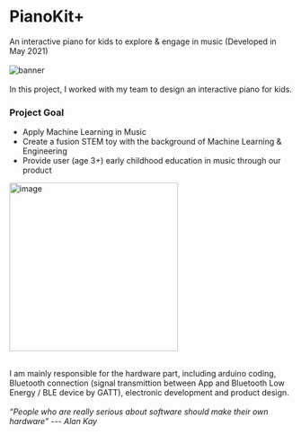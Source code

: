 # PianoKit+
An interactive piano for kids to explore &amp; engage in music (Developed in May 2021)
<br><br>
![banner](https://user-images.githubusercontent.com/70442354/202710242-745383c9-61d9-4cb7-979e-23f8b8df1caf.PNG)
<br><br>
In this project, I worked with my team to design an interactive piano for kids. 

<h3>Project Goal</h3>
<ul>
  <li>Apply Machine Learning in Music</li>
<li>Create a fusion STEM toy with the background of Machine Learning & Engineering</li>
<li>Provide user (age 3+) early childhood education in music through our product</li>
</ul>


<img width="300" alt="image" src="https://user-images.githubusercontent.com/70442354/202714034-bfcc0dcd-b509-4864-9ac5-10fb3aeae0db.png">

<br>I am mainly responsible for the hardware part, including arduino coding, Bluetooth connection (signal transmittion between App and Bluetooth Low Energy / BLE device by GATT), electronic development and product design.
<br><br>
<i>“People who are really serious about software should make their own hardware” --- Alan Kay</i>
